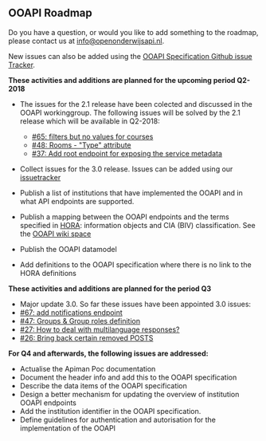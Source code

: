 ## OOAPI Roadmap

Do you have a question, or would you like to add something to the roadmap, 
please contact us at  info@openonderwijsapi.nl.

New issues can also be added using the [OOAPI Specification Github issue Tracker](https://github.com/open-education-api/specification/issues).

**These activities and additions are planned for the upcoming period
Q2-2018**

- The issues for the 2.1 release have been colected and discussed in the OOAPI workinggroup. The following issues will be solved by the 2.1 release which will be available in Q2-2018: 
  - [#65: filters but no values for courses](https://github.com/open-education-api/specification/issues/65)
  - [#48: Rooms - "Type" attribute](https://github.com/open-education-api/specification/issues/48)
  - [#37: Add root endpoint for exposing the service metadata](https://github.com/open-education-api/specification/issues/37)

- Collect issues for the 3.0 release. Issues can be added using our
[issuetracker](https://github.com/open-education-api/specification/issues)

- Publish a list of institutions that have implemented the OOAPI and in
what API endpoints are supported.
- Publish a mapping between the OOAPI endpoints and the terms specified
in [HORA](https://www.wikixl.nl/wiki/hora/index.php/Hoofdpagina): information objects and CIA (BIV) classification. 
See the [OOAPI wiki space](https://github.com/open-education-api/specification/wiki/Mapping-HORA---OOAPI)
- Publish the OOAPI datamodel
- Add definitions to the OOAPI specification where there is no link to the HORA definitions

**These activities and additions are planned for the period Q3**
- Major update 3.0.
So far these issues have been appointed 3.0 issues:
- [#67: add notifications endpoint](https://github.com/open-education-api/specification/issues/67)
- [#47: Groups & Group roles definition](https://github.com/open-education-api/specification/issues/47)
- [#27: How to deal with multilanguage responses?](https://github.com/open-education-api/specification/issues/27)
- [#26: Bring back certain removed POSTS](https://github.com/open-education-api/specification/issues/26)


**For Q4 and afterwards, the following issues are addressed:**
- Actualise the Apiman Poc documentation
- Document the header info and add this to the OOAPI specification
- Describe the data items of the OOAPI specification
- Design a better mechanism for updating the overview of institution OOAPI endpoints
- Add the institution identifier in the OOAPI specification.
- Define guidelines for authentication and autorisation for the implementation of the OOAPI
